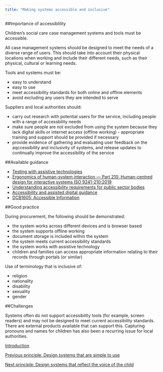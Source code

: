 ```yaml
---
title: "Making systems accessible and inclusive"
---
```


##Importance of accessiblility

Children’s social care case management systems and tools must be accessible.

All case management systems should be designed to meet the needs of a diverse range of users. This should take into account their physical locations when working and include their different needs, such as their physical, cultural or learning needs. 

Tools and systems must be:

* easy to understand
* easy to use
* meet accessibility standards for both online and offline elements
* avoid excluding any users they are intended to serve

Suppliers and local authorities should:

* carry out research with potential users for the service, including people with a range of accessbility needs
* make sure people are not excluded from using the system because they lack digital skills or internet access (offline working) - appropriate training and support should be provided if necessary 
* provide evidence of gathering and evaluating user feedback on the aqccessibility and inclusivity of systems, and release updates to continually improve the accessibility of the service

##Available guidance

* [Testing with assistive technologies](https://www.gov.uk/service-manual/technology/testing-with-assistive-technologies)
* [Ergonomics of human-system interaction — Part 210: Human-centred design for interactive systems ISO 9241-210:2019](https://www.iso.org/standard/77520.html)
* [Understanding accessibility requirements for public sector bodies](https://www.gov.uk/guidance/accessibility-requirements-for-public-sector-websites-and-apps)
* [Accessibility and assisted digital guidance](https://www.gov.uk/service-manual/helping-people-to-use-your-service/making-your-service-accessible-an-introduction)
* [DCB1605: Accessible Information](https://digital.nhs.uk/data-and-information/information-standards/information-standards-and-data-collections-including-extractions/publications-and-notifications/standards-and-collections/dcb1605-accessible-information)

##Good practice

During procurement, the following should be demonstrated:

* the system works across different devices and is browser based
* the system supports offline working
* document storage is included within the system
* the system meets current accessibility standards 
* the system works with assistive technology
* children and families can access appropriate information relating to their records through portals (or similar)

Use of terminology that is inclusive of:

* religion
* nationality
* disability
* sexuality
* gender

##Challenges

Systems often do not support accessibility tools (for example, screen readers) and may not be designed to meet current accessibility standards. There are external products available that can support this. Capturing pronouns and names for children has also been a recurring issue for local authorities.

[Introduction](/index)

[Previous principle: Design systems that are simple to use](/principle-3)

[Next principle: Design systems that reflect the voice of the child](/principle-5)
